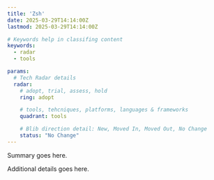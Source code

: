 ```yaml
---
title: 'Zsh'
date: 2025-03-29T14:14:00Z
lastmod: 2025-03-29T14:14:00Z

# Keywords help in classifing content
keywords:
  - radar
  - tools

params:
  # Tech Radar details
  radar:
    # adopt, trial, assess, hold
    ring: adopt

    # tools, tehcniques, platforms, languages & frameworks
    quadrant: tools

    # Blib direction detail: New, Moved In, Moved Out, No Change
    status: "No Change"
---
```


Summary goes here.

<!--more-->

Additional details goes here.
